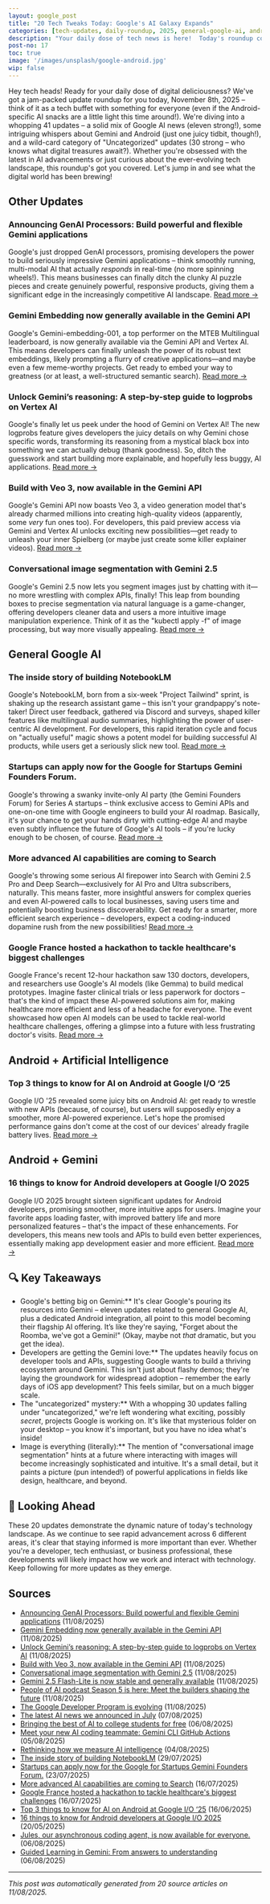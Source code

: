```yaml
---
layout: google_post
title: "20 Tech Tweaks Today: Google's AI Galaxy Expands"
categories: [tech-updates, daily-roundup, 2025, general-google-ai, android-+-artificial-intelligence, android-+-gemini, privacy-&-security, android-development, uncategorized, google]
description: "Your daily dose of tech news is here!  Today's roundup covers 11 Google AI advancements, a Gemini update, and 30 more uncategorized gems.  Get ready to dive into a whirlwind of tech – we promise it's less chaotic than it sounds!"
post-no: 17
toc: true
image: '/images/unsplash/google-android.jpg'
wip: false
---
```


Hey tech heads!  Ready for your daily dose of digital deliciousness?  We've got a jam-packed update roundup for you today, November 8th, 2025 – think of it as a tech buffet with something for everyone (even if the Android-specific AI snacks are a little light this time around!).  We're diving into a whopping 41 updates –  a solid mix of Google AI news (eleven strong!), some intriguing whispers about Gemini and Android (just one juicy tidbit, though!), and a wild-card category of "Uncategorized" updates (30 strong – who knows what digital treasures await?).  Whether you're obsessed with the latest in AI advancements or just curious about the ever-evolving tech landscape, this roundup's got you covered. Let's jump in and see what the digital world has been brewing!

## Other Updates

### Announcing GenAI Processors: Build powerful and flexible Gemini applications

Google's just dropped GenAI processors, promising developers the power to build seriously impressive Gemini applications – think smoothly running, multi-modal AI that actually *responds* in real-time (no more spinning wheels!).  This means businesses can finally ditch the clunky AI puzzle pieces and create genuinely powerful, responsive products, giving them a significant edge in the increasingly competitive AI landscape. [Read more →](https://developers.googleblog.com/en/genai-processors/)

### Gemini Embedding now generally available in the Gemini API

Google's Gemini-embedding-001, a top performer on the MTEB Multilingual leaderboard,  is now generally available via the Gemini API and Vertex AI.  This means developers can finally unleash the power of its robust text embeddings, likely prompting a flurry of creative applications—and maybe even a few meme-worthy projects.  Get ready to embed your way to greatness (or at least, a well-structured semantic search). [Read more →](https://developers.googleblog.com/en/gemini-embedding-available-gemini-api/)

### Unlock Gemini’s reasoning: A step-by-step guide to logprobs on Vertex AI

Google's finally let us peek under the hood of Gemini on Vertex AI!  The new logprobs feature gives developers the juicy details on why Gemini chose specific words, transforming its reasoning from a mystical black box into something we can actually debug (thank goodness).  So, ditch the guesswork and start building more explainable, and hopefully less buggy, AI applications. [Read more →](https://developers.googleblog.com/en/unlock-gemini-reasoning-with-logprobs-on-vertex-ai/)

### Build with Veo 3, now available in the Gemini API

Google's Gemini API now boasts Veo 3, a video generation model that's already charmed millions into creating high-quality videos (apparently, some *very* fun ones too).  For developers, this paid preview access via Gemini and Vertex AI unlocks exciting new possibilities—get ready to unleash your inner Spielberg (or maybe just create some killer explainer videos). [Read more →](https://developers.googleblog.com/en/veo-3-now-available-gemini-api/)

### Conversational image segmentation with Gemini 2.5

Google's Gemini 2.5 now lets you segment images just by chatting with it—no more wrestling with complex APIs, finally!  This leap from bounding boxes to precise segmentation via natural language is a game-changer, offering developers cleaner data and users a more intuitive image manipulation experience.  Think of it as the "kubectl apply -f" of image processing, but way more visually appealing. [Read more →](https://developers.googleblog.com/en/conversational-image-segmentation-gemini-2-5/)

## General Google AI

### The inside story of building NotebookLM

Google's NotebookLM, born from a six-week "Project Tailwind" sprint, is shaking up the research assistant game –  this isn't your grandpappy's note-taker!  Direct user feedback, gathered via Discord and surveys,  shaped killer features like multilingual audio summaries, highlighting the power of user-centric AI development.  For developers, this rapid iteration cycle and focus on "actually useful" magic shows a potent model for building successful AI products, while users get a seriously slick new tool. [Read more →](https://blog.google/technology/ai/developing-notebooklm/)

### Startups can apply now for the Google for Startups Gemini Founders Forum.

Google's throwing a swanky invite-only AI party (the Gemini Founders Forum) for Series A startups – think exclusive access to Gemini APIs and one-on-one time with Google engineers to build your AI roadmap.  Basically, it's your chance to get your hands dirty with cutting-edge AI and maybe even subtly influence the future of Google's AI tools – if you're lucky enough to be chosen, of course. [Read more →](https://blog.google/outreach-initiatives/entrepreneurs/apply-google-for-startups-gemini-founders-fund/)

### More advanced AI capabilities are coming to Search

Google's throwing some serious AI firepower into Search with Gemini 2.5 Pro and Deep Search—exclusively for AI Pro and Ultra subscribers, naturally.  This means faster, more insightful answers for complex queries and even AI-powered calls to local businesses, saving users time and potentially boosting business discoverability.  Get ready for a smarter, more efficient search experience –  developers, expect a coding-induced dopamine rush from the new possibilities! [Read more →](https://blog.google/products/search/deep-search-business-calling-google-search/)

### Google France hosted a hackathon to tackle healthcare's biggest challenges

Google France's recent 12-hour hackathon saw 130 doctors, developers, and researchers use Google's AI models (like Gemma) to build medical prototypes.  Imagine faster clinical trials or less paperwork for doctors – that's the kind of impact these AI-powered solutions aim for, making healthcare more efficient and less of a headache for everyone.  The event showcased how open AI models can be used to tackle real-world healthcare challenges, offering a glimpse into a future with less frustrating doctor's visits. [Read more →](https://blog.google/technology/health/google-france-ai-healthcare-hackathon/)

## Android + Artificial Intelligence

### Top 3 things to know for AI on Android at Google I/O ‘25

Google I/O '25 revealed some juicy bits on Android AI:  get ready to wrestle with new APIs (because, of course),  but users will supposedly enjoy a smoother, more AI-powered experience.  Let's hope the promised performance gains don't come at the cost of our devices' already fragile battery lives. [Read more →](https://android-developers.googleblog.com/2025/06/top-3-updates-for-ai-on-android-google-io.html)

## Android + Gemini

### 16 things to know for Android developers at Google I/O 2025

Google I/O 2025 brought sixteen significant updates for Android developers, promising smoother, more intuitive apps for users.  Imagine your favorite apps loading faster,  with improved battery life and more personalized features – that's the impact of these enhancements.  For developers, this means new tools and APIs to build even better experiences, essentially making app development easier and more efficient. [Read more →](https://android-developers.googleblog.com/2025/05/16-things-to-know-for-android-developers-google-io-2025.html)

## 🔍 Key Takeaways

- Google's betting big on Gemini:**  It's clear Google's pouring its resources into Gemini – eleven updates related to general Google AI, plus a dedicated Android integration, all point to this model becoming their flagship AI offering.  It’s like they're saying, "Forget about the Roomba, we've got a Gemini!" (Okay, maybe not *that* dramatic, but you get the idea).
- Developers are getting the Gemini love:**  The updates heavily focus on developer tools and APIs, suggesting Google wants to build a thriving ecosystem around Gemini. This isn't just about flashy demos; they're laying the groundwork for widespread adoption – remember the early days of iOS app development?  This feels similar, but on a much bigger scale.
- The "uncategorized" mystery:** With a whopping 30 updates falling under "uncategorized," we're left wondering what exciting, possibly *secret*, projects Google is working on. It's like that mysterious folder on your desktop – you know it's important, but you have no idea what's inside!
- Image is everything (literally):**  The mention of "conversational image segmentation" hints at a future where interacting with images will become increasingly sophisticated and intuitive. It's a small detail, but it paints a picture (pun intended!) of powerful applications in fields like design, healthcare, and beyond.

## 🚀 Looking Ahead

These 20 updates demonstrate the dynamic nature of today's technology landscape. As we continue to see rapid advancement across 6 different areas, it's clear that staying informed is more important than ever. Whether you're a developer, tech enthusiast, or business professional, these developments will likely impact how we work and interact with technology. Keep following for more updates as they emerge.

## Sources

- [Announcing GenAI Processors: Build powerful and flexible Gemini applications](https://developers.googleblog.com/en/genai-processors/) (11/08/2025)
- [Gemini Embedding now generally available in the Gemini API](https://developers.googleblog.com/en/gemini-embedding-available-gemini-api/) (11/08/2025)
- [Unlock Gemini’s reasoning: A step-by-step guide to logprobs on Vertex AI](https://developers.googleblog.com/en/unlock-gemini-reasoning-with-logprobs-on-vertex-ai/) (11/08/2025)
- [Build with Veo 3, now available in the Gemini API](https://developers.googleblog.com/en/veo-3-now-available-gemini-api/) (11/08/2025)
- [Conversational image segmentation with Gemini 2.5](https://developers.googleblog.com/en/conversational-image-segmentation-gemini-2-5/) (11/08/2025)
- [Gemini 2.5 Flash-Lite is now stable and generally available](https://developers.googleblog.com/en/gemini-25-flash-lite-is-now-stable-and-generally-available/) (11/08/2025)
- [People of AI podcast Season 5 is here: Meet the builders shaping the future](https://developers.googleblog.com/en/people-of-ai-podcast-season-5/) (11/08/2025)
- [The Google Developer Program is evolving](https://developers.googleblog.com/en/google-developer-program-join-connect-code/) (11/08/2025)
- [The latest AI news we announced in July](https://blog.google/technology/ai/google-ai-updates-july-2025/) (07/08/2025)
- [Bringing the best of AI to college students for free](https://blog.google/products/gemini/google-ai-pro-students-learning/) (06/08/2025)
- [Meet your new AI coding teammate: Gemini CLI GitHub Actions](https://blog.google/technology/developers/introducing-gemini-cli-github-actions/) (05/08/2025)
- [Rethinking how we measure AI intelligence](https://blog.google/technology/ai/kaggle-game-arena/) (04/08/2025)
- [The inside story of building NotebookLM](https://blog.google/technology/ai/developing-notebooklm/) (29/07/2025)
- [Startups can apply now for the Google for Startups Gemini Founders Forum.](https://blog.google/outreach-initiatives/entrepreneurs/apply-google-for-startups-gemini-founders-fund/) (23/07/2025)
- [More advanced AI capabilities are coming to Search](https://blog.google/products/search/deep-search-business-calling-google-search/) (16/07/2025)
- [Google France hosted a hackathon to tackle healthcare's biggest challenges](https://blog.google/technology/health/google-france-ai-healthcare-hackathon/) (16/07/2025)
- [Top 3 things to know for AI on Android at Google I/O ‘25](https://android-developers.googleblog.com/2025/06/top-3-updates-for-ai-on-android-google-io.html) (16/06/2025)
- [16 things to know for Android developers at Google I/O 2025](https://android-developers.googleblog.com/2025/05/16-things-to-know-for-android-developers-google-io-2025.html) (20/05/2025)
- [Jules, our asynchronous coding agent, is now available for everyone.](https://blog.google/technology/google-labs/jules-now-available/) (06/08/2025)
- [Guided Learning in Gemini: From answers to understanding](https://blog.google/outreach-initiatives/education/guided-learning/) (06/08/2025)

---
*This post was automatically generated from 20 source articles on 11/08/2025.*
